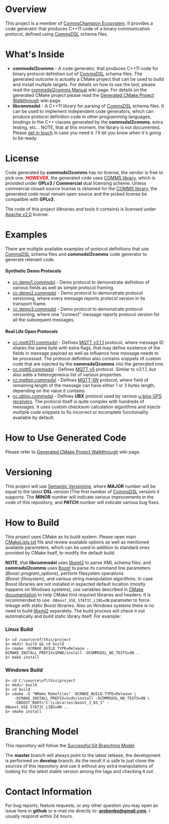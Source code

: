 # Overview
This project is a member of [CommsChampion Ecosystem](https://arobenko.github.io/cc).
It provides a code generator that produces C++11 code of a binary communication protocol,
defined using [CommsDSL](https://github.com/arobenko/CommsDSL-Specification) 
schema files. 

# What's Inside
- **commsdsl2comms** - A code generator, that produces C++11 code for binary
protocol definition out of [CommsDSL](https://github.com/arobenko/CommsDSL-Specification) 
schema files. The generated outcome is actually a CMake project that can be used to
build and install multiple targets. For details on how to use the tool, please read the 
[commsdsl2comms Manual](https://github.com/arobenko/commsdsl/wiki/commsdsl2comms-Manual) 
wiki page. For details on the generated CMake project please read the
[Generated CMake Project Walkthrough](https://github.com/arobenko/commsdsl/wiki/Generated-CMake-Project-Walkthrough)
wiki page.
- **libcommsdsl** - A C++11 library for parsing of 
[CommsDSL](https://github.com/arobenko/CommsDSL-Specification) schema files.
It can be used to implement independent code generators, which can produce
protocol definition code in other programming languages, bindings to the C++
classes generated by the **commsdsl2comms**, extra testing, etc... 
NOTE, that at this moment, the library is not documented. Please
[get in touch](#contact-information) in case you need it. I'll let you know
when it's going to be ready.

# License
Code generated by **commsdsl2comms** has no license, the vendor is free to
pick one. <span style="color:red">**HOWEVER**</span>, the generated code
uses [COMMS library](https://github.com/arobenko/comms_champion#comms-library),
which is provided under **GPLv3 / Commercial** dual licensing scheme. Unless
commercial closed source license is obtained for the 
[COMMS library](https://github.com/arobenko/comms_champion#comms-library), the
generated code must remain open source and the picked license be compatible 
with **GPLv3**.

The code of this project (libraries and tools it contains) 
is licensed under [Apache v2.0](https://www.apache.org/licenses/LICENSE-2.0) license.

# Examples
There are multiple available examples of protocol definitions that use 
[CommsDSL](https://github.com/arobenko/CommsDSL-Specification) schema files
and **commsdsl2comms** code generator to generate relevant code.

#### Synthetic Demo Protocols
- [cc.demo1.commsdsl](https://github.com/arobenko/cc.demo1.commsdsl) - Demo 
protocol to demonstrate definition of various fields as well as simple protocol framing.
- [cc.demo2.commsdsl](https://github.com/arobenko/cc.demo2.commsdsl) - Demo 
protocol to demonstrate protocol versioning, where every message reports protocol
version in its transport frame.
- [cc.demo3.commsdsl](https://github.com/arobenko/cc.demo3.commsdsl) - Demo 
protocol to demonstrate protocol versioning, where one "connect" message reports protocol
version for all the subsequent messages.

#### Real Life Open Protocols
- [cc.mqtt311.commsdsl](https://github.com/arobenko/cc.mqtt311.commsdsl) - 
Defines [MQTT v3.1.1](http://docs.oasis-open.org/mqtt/mqtt/v3.1.1/os/mqtt-v3.1.1-os.pdf)
protocol, where message ID shares
the same byte with extra flags, that may define existence of the fields in
message payload as well as influence how message needs to be processed. The protocol
definition also contains snippets of custom code that are injected by the
**commsdsl2comms** into the generated one.
- [cc.mqtt5.commsdsl](https://github.com/arobenko/cc.mqtt5.commsdsl) - 
Defines [MQTT v5](http://docs.oasis-open.org/mqtt/mqtt/v5.0/cs02/mqtt-v5.0-cs02.html) 
protocol. Similar to v3.1.1, but also adds a heterogeneous list of 
various properties.
- [cc.mqttsn.commsdsl](https://github.com/arobenko/cc.mqttsn.commsdsl) - 
Defines [MQTT-SN](http://mqtt.org/2013/12/mqtt-for-sensor-networks-mqtt-sn) 
protocol, where field of remaining length of the message can 
have either 1 or 3 bytes length, depending on the value it contains.
- [cc.ublox.commsdsl](https://github.com/arobenko/cc.ublox.commsdsl) - 
Defines **UBX** protocol used by various
[u-blox GPS receivers](https://www.u-blox.com/en/position-time). The protocol
itself is quite complex with hundreds of messages. It uses custom checksum
calculation algorithms and injects multiple code snippets to fix incorrect
or incomplete functionality available by default.

# How to Use Generated Code
Please refer to 
[Generated CMake Project Walkthrough](https://github.com/arobenko/commsdsl/wiki/Generated-CMake-Project-Walkthrough)
wiki page.

# Versioning
This project will use [Semantic Versioning](https://semver.org/), where
**MAJOR** number will be equal to the latest **DSL** version 
(The first number of [CommsDSL](https://github.com/arobenko/CommsDSL-Specification)
version) it supports. The **MINOR** number will indicate various improvements
in the code of this repository, and **PATCH** number will indicate various bug fixes.

# How to Build
This project uses CMake as its build system. Please open main
[CMakeLists.txt](CMakeLists.txt) file and review available options as well as
mentioned available parameters, which can be used in addition to standard 
ones provided by CMake itself, to modify the default build. 

**NOTE**, that **libcommsdsl** uses [libxml2](http://xmlsoft.org)
to parse XML schema files, and **commsdsl2comms** uses [Boost](https://www.boost.org)
to parse its command line parameters (_Boost::program_options_),
perform filesystem operations (_Boost::filesystem_), and various string manipulation
algorithms. In case Boost libraries are not installed in expected default location
(mostly happens on Windows systems), use variables described in 
[CMake documentation](https://cmake.org/cmake/help/v3.8/module/FindBoost.html) 
to help CMake find required libraries and headers.
It is recommended to use `-DBoost_USE_STATIC_LIBS=ON` parameter to force
linkage with static Boost libraries.
Also on Windows systems there is no need to build [libxml2](http://xmlsoft.org) 
separately. The build process will check it out automatically and build static 
library itself. For example:

### Linux Build
```
$> cd /source/of/this/project
$> mkdir build && cd build
$> cmake -DCMAKE_BUILD_TYPE=Release -DCMAKE_INSTALL_PREFIX=$PWD/install -DCOMMSDSL_NO_TESTS=ON ..
$> make install
```
### Windows Build
```
$> cd C:\source\of\this\project
$> mkdir build
$> cd build
$> cmake -G "NMake Makefiles" -DCMAKE_BUILD_TYPE=Release \ 
    -DCMAKE_INSTALL_PREFIX=%cd%/install -DCOMMSDSL_NO_TESTS=ON \
    -DBOOST_ROOT="C:\Libraries\boost_1_65_1" -DBoost_USE_STATIC_LIBS=ON ..
$> nmake install
```

# Branching Model
This repository will follow the 
[Successful Git Branching Model](http://nvie.com/posts/a-successful-git-branching-model/).

The **master** branch will always point to the latest release, the
development is performed on **develop** branch. As the result it is safe
to just clone the sources of this repository and use it without
any extra manipulations of looking for the latest stable version among the tags and
checking it out.

# Contact Information
For bug reports, feature requests, or any other question you may open an issue
here in **github** or e-mail me directly to: **arobenko@gmail.com**. I usually
respond within 24 hours.

